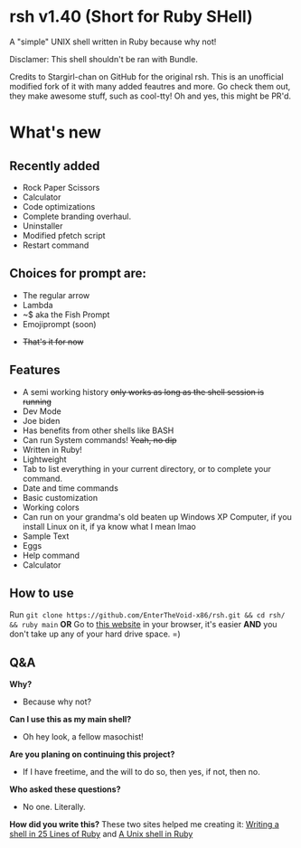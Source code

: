 # rsh v1.40 (Short for Ruby SHell)

A "simple" UNIX shell written in Ruby because why not!

Disclamer: This shell shouldn't be ran with Bundle.



Credits to Stargirl-chan on GitHub for the original rsh. This is an unofficial modified fork of it with many added feautres and more. Go check them out, they make awesome stuff, such as cool-tty! Oh and yes, this might be PR'd.
# What's new

## Recently added
- Rock Paper Scissors
- Calculator
- Code optimizations
- Complete branding overhaul.
- Uninstaller
- Modified pfetch script
- Restart command
## Choices for prompt are:
- The regular arrow
- Lambda
- ~$ aka the Fish Prompt
- Emojiprompt (soon)

+    ~~That's it for now~~

<!-- this totally isnt a hidden message, you can totally see this in the real markdown document! oh yeah also this is to just make the actual shell look bigger than it really is i mean what no totally not that was just a joke anyways like i said this totally shows up in the actual real markdown document! -->

## Features

 - A semi working history ~~only works as long as the shell session is running~~
 - Dev Mode
 - Joe biden
 - Has benefits from other shells like BASH
 - Can run System commands! ~~Yeah, no dip~~
 - Written in Ruby!
 - Lightweight
 - Tab to list everything in your current directory, or to complete your command.
 - Date and time commands
 - Basic customization
 - Working colors
 - Can run on your grandma's old beaten up Windows XP Computer, if you install Linux on it, if ya know what I mean lmao
 - Sample Text
 - Eggs
 - Help command
 - Calculator


## How to use


Run `git clone https://github.com/EnterTheVoid-x86/rsh.git && cd rsh/ && ruby main`
**OR**
Go to [this website](https://replit.com/@Amythest/rsh-v139?v=1) in your browser, it's easier **AND** you don't take up any of your hard drive space. =)
## Q&A

**Why?**
- Because why not?

**Can I use this as my main shell?**
- Oh hey look, a fellow masochist!

**Are you planing on continuing this project?**
- If I have freetime, and the will to do so, then yes, if not, then no.

**Who asked these questions?**
- No one. Literally.

**How did you write this?**
These two sites helped me creating it:
[Writing a shell in 25 Lines of Ruby](https://www.rubyguides.com/2016/07/writing-a-shell-in-ruby/) and 
[A Unix shell in Ruby](https://www.jstorimer.com/blogs/workingwithcode/7766107-a-unix-shell-in-ruby)



